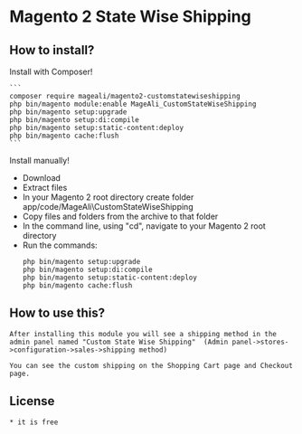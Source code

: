 Magento 2 State Wise Shipping
================================

## How to install?


Install with Composer!

	```
	composer require mageali/magento2-customstatewiseshipping
	php bin/magento module:enable MageAli_CustomStateWiseShipping
	php bin/magento setup:upgrade
	php bin/magento setup:di:compile
	php bin/magento setup:static-content:deploy
	php bin/magento cache:flush
	```


Install manually!

  * Download
  * Extract files
  * In your Magento 2 root directory create folder app/code/MageAli\CustomStateWiseShipping
  * Copy files and folders from the archive to that folder
  * In the command line, using "cd", navigate to your Magento 2 root directory
  * Run the commands:
	```
	php bin/magento setup:upgrade
	php bin/magento setup:di:compile
	php bin/magento setup:static-content:deploy
	php bin/magento cache:flush
	```



## How to use this?

	After installing this module you will see a shipping method in the admin panel named "Custom State Wise Shipping"  (Admin panel->stores->configuration->sales->shipping method)

	You can see the custom shipping on the Shopping Cart page and Checkout page.


## License
	* it is free
